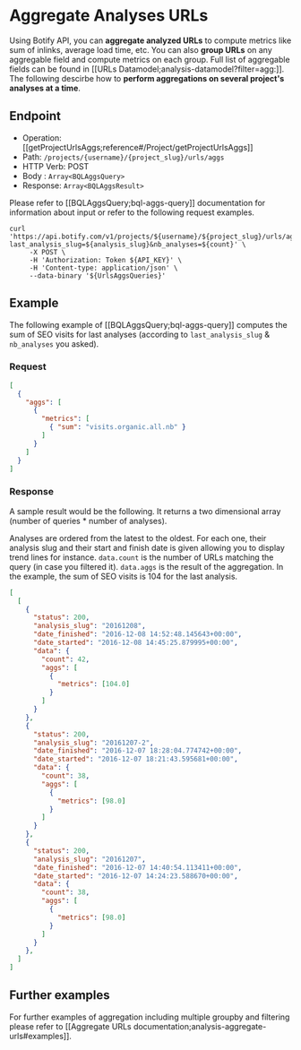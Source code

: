 # Aggregate Analyses URLs

Using Botify API, you can **aggregate analyzed URLs** to compute metrics like sum of inlinks, average load time, etc. You can also **group URLs** on any aggregable field and compute metrics on each group. Full list of aggregable fields can be found in [[URLs Datamodel;analysis-datamodel?filter=agg:]].
The following descirbe how to **perform aggregations on several project's analyses at a time**.

## Endpoint

- Operation: [[getProjectUrlsAggs;reference#/Project/getProjectUrlsAggs]]
- Path: `/projects/{username}/{project_slug}/urls/aggs`
- HTTP Verb: POST
- Body : `Array<BQLAggsQuery>`
- Response: `Array<BQLAggsResult>`

Please refer to [[BQLAggsQuery;bql-aggs-query]] documentation for information about input or refer to the following request examples.

```SH
curl 'https://api.botify.com/v1/projects/${username}/${project_slug}/urls/aggs?last_analysis_slug=${analysis_slug}&nb_analyses=${count}' \
     -X POST \
     -H 'Authorization: Token ${API_KEY}' \
     -H 'Content-type: application/json' \
     --data-binary '${UrlsAggsQueries}'
```

## Example

The following example of [[BQLAggsQuery;bql-aggs-query]] computes the sum of SEO visits for last analyses (according to `last_analysis_slug` & `nb_analyses` you asked).

### Request
```JSON
[
  {
    "aggs": [
      {
        "metrics": [
          { "sum": "visits.organic.all.nb" }
        ]
      }
    ]
  }
]
```

### Response
A sample result would be the following. It returns a two dimensional array (number of queries * number of analyses).

Analyses are ordered from the latest to the oldest. For each one, their analysis slug and their start and finish date is given allowing you to display trend lines for instance.
`data.count` is the number of URLs matching the query (in case you filtered it).
`data.aggs` is the result of the aggregation. In the example, the sum of SEO visits is 104 for the last analysis.

```JSON
[
  [
    {
      "status": 200,
      "analysis_slug": "20161208",
      "date_finished": "2016-12-08 14:52:48.145643+00:00",
      "date_started": "2016-12-08 14:45:25.879995+00:00",
      "data": {
        "count": 42,
        "aggs": [
          {
            "metrics": [104.0]
          }
        ]
      }
    },
    {
      "status": 200,
      "analysis_slug": "20161207-2",
      "date_finished": "2016-12-07 18:28:04.774742+00:00",
      "date_started": "2016-12-07 18:21:43.595681+00:00",
      "data": {
        "count": 38,
        "aggs": [
          {
            "metrics": [98.0]
          }
        ]
      }
    },
    {
      "status": 200,
      "analysis_slug": "20161207",
      "date_finished": "2016-12-07 14:40:54.113411+00:00",
      "date_started": "2016-12-07 14:24:23.588670+00:00",
      "data": {
        "count": 38,
        "aggs": [
          {
            "metrics": [98.0]
          }
        ]
      }
    },
  ]
]
```

## Further examples

For further examples of aggregation including multiple groupby and filtering please refer to [[Aggregate URLs documentation;analysis-aggregate-urls#examples]].
